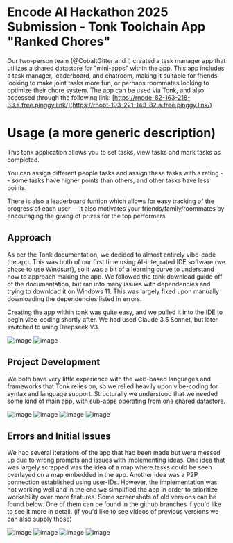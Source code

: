 # Encode AI Hackathon 2025 Submission - Tonk Toolchain App "Ranked Chores"

Our two-person team (@CobaltGitter and I) created a task manager app that utilizes a shared datastore for "mini-apps" within the app. This app includes a task manager, leaderboard, and chatroom, making it suitable for friends looking to make joint tasks more fun, or perhaps roommates looking to optimize their chore system. The app can be used via Tonk, and also accessed through the following link: [https://rnode-82-163-218-33.a.free.pinggy.link/](https://rnobt-193-221-143-82.a.free.pinggy.link/)

# Usage (a more generic description)

This tonk application allows you to set tasks, view tasks and mark tasks as completed.

You can assign different people tasks and assign these tasks with a rating -- some tasks have higher points than others, and other tasks have less points.

There is also a leaderboard funtion which allows for easy tracking of the progress of each user -- it also motivates your friends/family/roommates by encouraging the giving of prizes for the top performers.

## Approach

As per the Tonk documentation, we decided to almost entirely vibe-code the app. This was both of our first time using AI-integrated IDE software (we chose to use Windsurf), so it was a bit of a learning curve to understand how to approach making the app. We followed the tonk download guide off of the documentation, but ran into many issues with dependencies and trying to download it on Windows 11. This was largely fixed upon manually downloading the dependencies listed in errors. 

Creating the app within tonk was quite easy, and we pulled it into the IDE to begin vibe-coding shortly after. We had used Claude 3.5 Sonnet, but later switched to using Deepseek V3.

![image](https://github.com/user-attachments/assets/7b481953-9192-4472-9e65-b7317b6802da)
![image](https://github.com/user-attachments/assets/94a7539a-bb42-404e-bcf9-20ab02d8558d)


## Project Development

We both have very little experience with the web-based languages and frameworks that Tonk relies on, so we relied heavily upon vibe-coding for syntax and language support. Structurally we understood that we needed some kind of main app, with sub-apps operating from one shared datastore. 

![image](https://github.com/user-attachments/assets/fef65cc7-198a-4e9d-b655-8bf04d0c8411)
![image](https://github.com/user-attachments/assets/008d96bb-f51c-4a33-a6ae-8c5472b71ffa)
![image](https://github.com/user-attachments/assets/b1637d25-147c-4734-9e3a-18d1f87ba8bc)
![image](https://github.com/user-attachments/assets/fd051d94-e09a-4282-a1f5-94765ce52867)


## Errors and Initial Issues

We had several iterations of the app that had been made but were messed up due to wrong prompts and issues with implementing ideas. One idea that was largely scrapped was the idea of a map where tasks could be seen overlayed on a map embedded in the app. Another idea was a P2P connection established using user-IDs. However, the implementation was not working well and in the end we simplified the app in order to prioritize workability over more features. Some screenshots of old versions can be found below. One of them can be found in the github branches if you'd like to see it more in detail. (if you'd like to see videos of previous versions we can also supply those)

![image](https://github.com/user-attachments/assets/1c2e31f8-7708-4184-b439-e57622df157f)
![image](https://github.com/user-attachments/assets/1afb392b-a88f-42e2-94d3-81cce30c3422)
![image](https://github.com/user-attachments/assets/6683e50a-9bf5-441d-a814-8903ffb10e8b)
![image](https://github.com/user-attachments/assets/e5d0d3aa-b41b-4f50-b4e6-9debe026626f)



